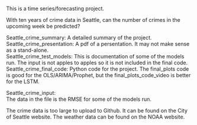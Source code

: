 This is a time series/forecasting project.

With ten years of crime data in Seattle, can the number of crimes in the upcoming week be predicted?

Seattle_crime_summary: A detailed summary of the project.         
Seattle_crime_presentation: A pdf of a persentation. It may not make sense as a stand-alone.     
Seattle_crime_test_models:  This is documentation of some of the models run.  The input is not apples to apples so it is not
included in the final code.       
Seattle_crime_final_code: Python code for the project.  The final_plots code is good for the OLS/ARIMA/Prophet, but
the final_plots_code_video is better for the LSTM.    

Seattle_crime_input:           
The data in the file is the RMSE for some of the models run.    

The crime data is too large to upload to Github.  It can be found on the City of Seattle website.  The weather data can be found on the NOAA website.  
